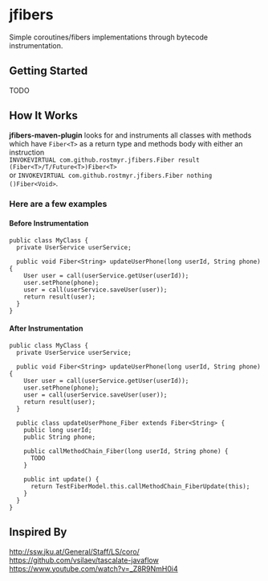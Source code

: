 # jfibers

Simple coroutines/fibers implementations through bytecode instrumentation.

## Getting Started
TODO

## How It Works
**jfibers-maven-plugin** looks for and instruments all classes with methods which have `Fiber<T>` as a return type and methods body with either an instruction  
`INVOKEVIRTUAL com.github.rostmyr.jfibers.Fiber result (Fiber<T>/T/Future<T>)Fiber<T>`  
or `INVOKEVIRTUAL com.github.rostmyr.jfibers.Fiber nothing ()Fiber<Void>`.

### Here are a few examples

#### Before Instrumentation
```
public class MyClass {
  private UserService userService;
  
  public void Fiber<String> updateUserPhone(long userId, String phone) {
    User user = call(userService.getUser(userId));
    user.setPhone(phone);
    user = call(userService.saveUser(user));
    return result(user);
  }
}
```

#### After Instrumentation
```
public class MyClass {
  private UserService userService;
  
  public void Fiber<String> updateUserPhone(long userId, String phone) {
    User user = call(userService.getUser(userId));
    user.setPhone(phone);
    user = call(userService.saveUser(user));
    return result(user);
  }
  
  public class updateUserPhone_Fiber extends Fiber<String> {
    public long userId;
    public String phone;

    public callMethodChain_Fiber(long userId, String phone) {
      TODO
    }

    public int update() {
      return TestFiberModel.this.callMethodChain_FiberUpdate(this);
    }
  }
}
```

## Inspired By
http://ssw.jku.at/General/Staff/LS/coro/  
https://github.com/vsilaev/tascalate-javaflow  
https://www.youtube.com/watch?v=_Z8R9NmH0i4  
